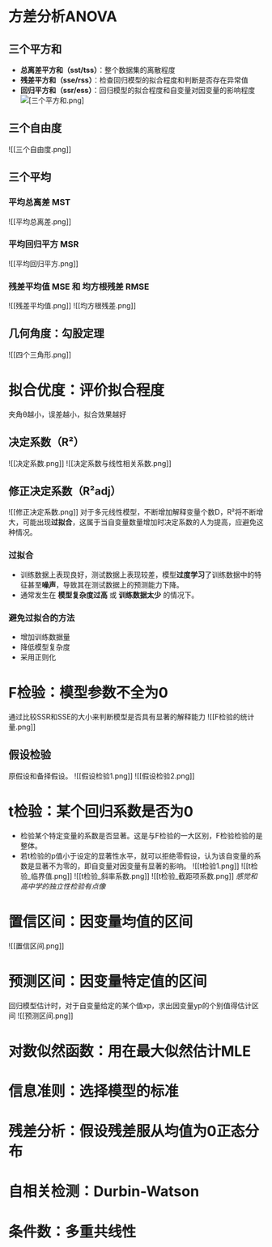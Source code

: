 # 方差分析ANOVA
## 三个平方和
* **总离差平方和（sst/tss）**：整个数据集的离散程度
* **残差平方和（sse/rss）**：检查回归模型的拟合程度和判断是否存在异常值
* **回归平方和（ssr/ess）**：回归模型的拟合程度和自变量对因变量的影响程度
![[三个平方和.png]](三个平方和.png)

## 三个自由度
![[三个自由度.png]]

## 三个平均

### 平均总离差 MST
![[平均总离差.png]]

### 平均回归平方 MSR
![[平均回归平方.png]]

### 残差平均值 MSE 和 均方根残差 RMSE
![[残差平均值.png]]
![[均方根残差.png]]

## 几何角度：勾股定理
![[四个三角形.png]]

# 拟合优度：评价拟合程度
夹角θ越小，误差越小，拟合效果越好
## 决定系数（R²）
![[决定系数.png]]
![[决定系数与线性相关系数.png]]

## 修正决定系数（R²adj）
![[修正决定系数.png]]
对于多元线性模型，不断增加解释变量个数D，R²将不断增大，可能出现**过拟合**，这属于当自变量数量增加时决定系数的人为提高，应避免这种情况。
### 过拟合
* 训练数据上表现良好，测试数据上表现较差，模型**过度学习**了训练数据中的特征甚至**噪声**，导致其在测试数据上的预测能力下降。
* 通常发生在 **模型复杂度过高** 或 **训练数据太少** 的情况下。

### 避免过拟合的方法
* 增加训练数据量
* 降低模型复杂度
* 采用正则化

# F检验：模型参数不全为0
通过比较SSR和SSE的大小来判断模型是否具有显著的解释能力
![[F检验的统计量.png]]

## 假设检验
原假设和备择假设。
![[假设检验1.png]]
![[假设检验2.png]]

# t检验：某个回归系数是否为0
* 检验某个特定变量的系数是否显著。这是与F检验的一大区别，F检验检验的是整体。
* 若t检验的p值小于设定的显著性水平，就可以拒绝零假设，认为该自变量的系数是显著不为零的，即自变量对因变量有显著的影响。
![[t检验1.png]]
![[t检验_临界值.png]]
![[t检验_斜率系数.png]]
![[t检验_截距项系数.png]]
*感觉和高中学的独立性检验有点像*

# 置信区间：因变量均值的区间
![[置信区间.png]]

# 预测区间：因变量特定值的区间
回归模型估计时，对于自变量给定的某个值xp，求出因变量yp的个别值得估计区间
![[预测区间.png]]

# 对数似然函数：用在最大似然估计MLE

# 信息准则：选择模型的标准

# 残差分析：假设残差服从均值为0正态分布

# 自相关检测：Durbin-Watson

# 条件数：多重共线性
